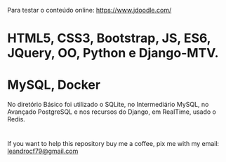 Para testar o conteúdo online:
https://www.jdoodle.com/
# HTML5, CSS3, Bootstrap, JS, ES6, JQuery,  OO, Python e Django-MTV.
# MySQL, Docker 
No diretório Básico foi utilizado o SQLite, no Intermediário MySQL, no Avançado PostgreSQL e nos recursos do Django, em RealTime, usado o Redis.
#

If you want to help this repository buy me a coffee, pix me with my email: leandrocf79@gmail.com

